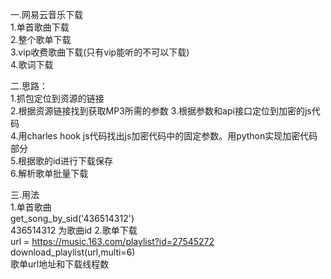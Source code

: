 一.网易云音乐下载  
1.单首歌曲下载  
2.整个歌单下载  
3.vip收费歌曲下载(只有vip能听的不可以下载)  
4.歌词下载

二.思路：  
1.抓包定位到资源的链接  
2.根据资源链接找到获取MP3所需的参数
3.根据参数和api接口定位到加密的js代码  
4.用charles hook js代码找出js加密代码中的固定参数。用python实现加密代码部分  
5.根据歌的id进行下载保存  
6.解析歌单批量下载 

三.用法  
1.单首歌曲  
    get_song_by_sid('436514312')  
    436514312 为歌曲id
2.歌单下载   
    url = https://music.163.com/playlist?id=27545272  
    download_playlist(url,multi=6)    
    歌单url地址和下载线程数